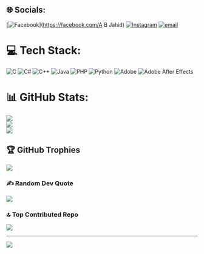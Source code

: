 
## 🌐 Socials:
[![Facebook](https://img.shields.io/badge/Facebook-%231877F2.svg?logo=Facebook&logoColor=white)](https://facebook.com/A B Jahid) [![Instagram](https://img.shields.io/badge/Instagram-%23E4405F.svg?logo=Instagram&logoColor=white)](https://instagram.com/a_b_j_a_h_i_d) [![email](https://img.shields.io/badge/Email-D14836?logo=gmail&logoColor=white)](mailto:abjahid525@gmail.com) 

# 💻 Tech Stack:
![C](https://img.shields.io/badge/c-%2300599C.svg?style=for-the-badge&logo=c&logoColor=white) ![C#](https://img.shields.io/badge/c%23-%23239120.svg?style=for-the-badge&logo=csharp&logoColor=white) ![C++](https://img.shields.io/badge/c++-%2300599C.svg?style=for-the-badge&logo=c%2B%2B&logoColor=white) ![Java](https://img.shields.io/badge/java-%23ED8B00.svg?style=for-the-badge&logo=openjdk&logoColor=white) ![PHP](https://img.shields.io/badge/php-%23777BB4.svg?style=for-the-badge&logo=php&logoColor=white) ![Python](https://img.shields.io/badge/python-3670A0?style=for-the-badge&logo=python&logoColor=ffdd54) ![Adobe](https://img.shields.io/badge/adobe-%23FF0000.svg?style=for-the-badge&logo=adobe&logoColor=white) ![Adobe After Effects](https://img.shields.io/badge/Adobe%20After%20Effects-9999FF.svg?style=for-the-badge&logo=Adobe%20After%20Effects&logoColor=white)
# 📊 GitHub Stats:
![](https://github-readme-stats.vercel.app/api?username=abjahid525&theme=dark&hide_border=false&include_all_commits=true&count_private=false)<br/>
![](https://nirzak-streak-stats.vercel.app/?user=abjahid525&theme=dark&hide_border=false)<br/>
![](https://github-readme-stats.vercel.app/api/top-langs/?username=abjahid525&theme=dark&hide_border=false&include_all_commits=true&count_private=false&layout=compact)

## 🏆 GitHub Trophies
![](https://github-profile-trophy.vercel.app/?username=abjahid525&theme=radical&no-frame=false&no-bg=true&margin-w=4)

### ✍️ Random Dev Quote
![](https://quotes-github-readme.vercel.app/api?type=horizontal&theme=radical)

### 🔝 Top Contributed Repo
![](https://github-contributor-stats.vercel.app/api?username=abjahid525&limit=5&theme=dark&combine_all_yearly_contributions=true)

---
[![](https://visitcount.itsvg.in/api?id=abjahid525&icon=0&color=0)](https://visitcount.itsvg.in)

<!-- Proudly created with GPRM ( https://gprm.itsvg.in ) -->
